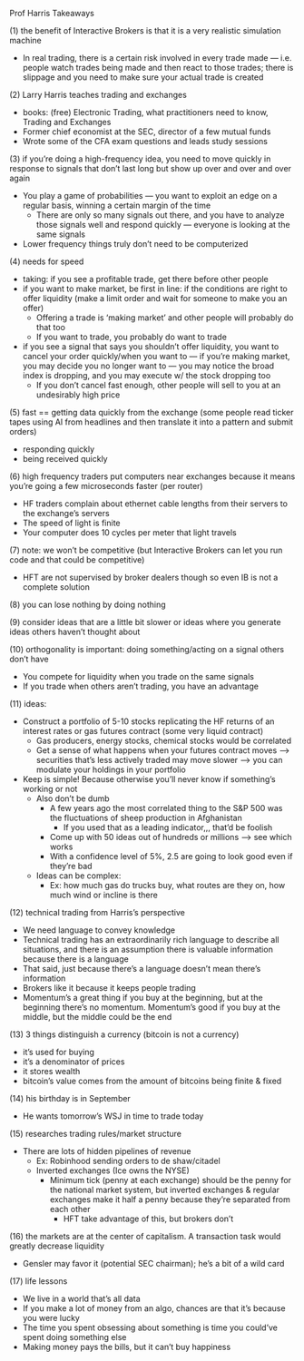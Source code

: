 Prof Harris Takeaways

(1) the benefit of Interactive Brokers is that it is a very realistic simulation machine

- In real trading, there is a certain risk involved in every trade made — i.e. people watch trades being made and then react to those trades; there is slippage and you need to make sure your actual trade is created

(2) Larry Harris teaches trading and exchanges

- books: (free) Electronic Trading, what practitioners need to know, Trading and Exchanges
- Former chief economist at the SEC, director of a few mutual funds
- Wrote some of the CFA exam questions and leads study sessions

(3) if you’re doing a high-frequency idea, you need to move quickly in response to signals that don’t last long but show up over and over and over again

- You play a game of probabilities — you want to exploit an edge on a regular basis, winning a certain margin of the time
  - There are only so many signals out there, and you have to analyze those signals well and respond quickly — everyone is looking at the same signals
- Lower frequency things truly don’t need to be computerized

(4) needs for speed

- taking: if you see a profitable trade, get there before other people
- if you want to make market, be first in line: if the conditions are right to offer liquidity (make a limit order and wait for someone to make you an offer)
  - Offering a trade is ‘making market’ and other people will probably do that too
  - If you want to trade, you probably do want to trade
- if you see a signal that says you shouldn’t offer liquidity, you want to cancel your order quickly/when you want to — if you’re making market, you may decide you no longer want to — you may notice the broad index is dropping, and you may execute w/ the stock dropping too
  - If you don’t cancel fast enough, other people will sell to you at an undesirably high price

(5) fast == getting data quickly from the exchange (some people read ticker tapes using AI from headlines and then translate it into a pattern and submit orders)

- responding quickly
- being received quickly

(6) high frequency traders put computers near exchanges because it means you’re going a few microseconds faster (per router)

- HF traders complain about ethernet cable lengths from their servers to the exchange’s servers
- The speed of light is finite
- Your computer does 10 cycles per meter that light travels

(7) note: we won’t be competitive (but Interactive Brokers can let you run code and that could be competitive)

- HFT are not supervised by broker dealers though so even IB is not a complete solution

(8) you can lose nothing by doing nothing

(9) consider ideas that are a little bit slower or ideas where you generate ideas others haven’t thought about

(10) orthogonality is important: doing something/acting on a signal others don’t have

- You compete for liquidity when you trade on the same signals
- If you trade when others aren’t trading, you have an advantage

(11) ideas:

- Construct a portfolio of 5-10 stocks replicating the HF returns of an interest rates or gas futures contract (some very liquid contract)
  - Gas producers, energy stocks, chemical stocks would be correlated
  - Get a sense of what happens when your futures contract moves —> securities that’s less actively traded may move slower —> you can modulate your holdings in your portfolio
- Keep is simple! Because otherwise you’ll never know if something’s working or not
  - Also don’t be dumb
    - A few years ago the most correlated thing to the S&P 500 was the fluctuations of sheep production in Afghanistan
      - If you used that as a leading indicator,,, that’d be foolish
    - Come up with 50 ideas out of hundreds or millions —> see which works
    - With a confidence level of 5%, 2.5 are going to look good even if they’re bad
  - Ideas can be complex:
    - Ex: how much gas do trucks buy, what routes are they on, how much wind or incline is there

(12) technical trading from Harris’s perspective

- We need language to convey knowledge
- Technical trading has an extraordinarily rich language to describe all situations, and there is an assumption there is valuable information because there is a language
- That said, just because there’s a language doesn’t mean there’s information
- Brokers like it because it keeps people trading
- Momentum’s a great thing if you buy at the beginning, but at the beginning there’s no momentum. Momentum’s good if you buy at the middle, but the middle could be the end

(13) 3 things distinguish a currency (bitcoin is not a currency)

- it’s used for buying
- it’s a denominator of prices
- it stores wealth
- bitcoin’s value comes from the amount of bitcoins being finite & 	fixed

(14) his birthday is in September

- He wants tomorrow’s WSJ in time to trade today

(15) researches trading rules/market structure

- There are lots of hidden pipelines of revenue
  - Ex: Robinhood sending orders to de shaw/citadel
  - Inverted exchanges (Ice owns the NYSE)
    - Minimum tick (penny at each exchange) should be the penny for the national market system, but inverted exchanges & regular exchanges make it half a penny because they’re separated from each other
      - HFT take advantage of this, but brokers don’t

(16) the markets are at the center of capitalism. A transaction task would greatly decrease liquidity

- Gensler may favor it (potential SEC chairman); he’s a bit of a wild card

(17) life lessons

- We live in a world that’s all data
- If you make a lot of money from an algo, chances are that it’s because you were lucky
- The time you spent obsessing about something is time you could’ve spent doing something else
- Making money pays the bills, but it can’t buy happiness